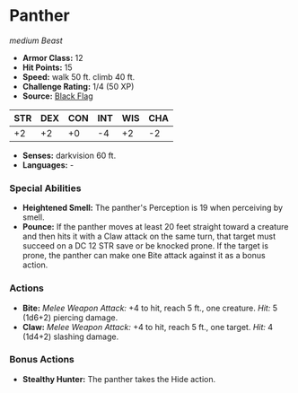 # Panther

*medium* *Beast*

- **Armor Class:** 12
- **Hit Points:** 15 
- **Speed:** walk 50 ft. climb 40 ft.
- **Challenge Rating:** 1/4 (50 XP)
- **Source:** [Black Flag](https://koboldpress.com/kpstore/product/tovrpg-pg-mv/)

| STR | DEX | CON | INT | WIS | CHA |
| --- | --- | --- | --- | --- | --- |
| +2 | +2 | +0 | -4 | +2 | -2 |

- **Senses:** darkvision 60 ft.
- **Languages:** -

### Special Abilities

- **Heightened Smell:** The panther's Perception is 19 when perceiving by smell.
- **Pounce:** If the panther moves at least 20 feet straight toward a creature and then hits it with a Claw attack on the same turn, that target must succeed on a DC 12 STR save or be knocked prone. If the target is prone, the panther can make one Bite attack against it as a bonus action.

### Actions

- **Bite:** _Melee Weapon Attack:_ +4 to hit, reach 5 ft., one creature. _Hit:_ 5 (1d6+2) piercing damage.
- **Claw:** _Melee Weapon Attack:_ +4 to hit, reach 5 ft., one target. _Hit:_ 4 (1d4+2) slashing damage.

### Bonus Actions

- **Stealthy Hunter:** The panther takes the Hide action.
